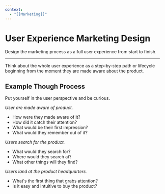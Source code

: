 ```yaml
---
context:
  - "[[Marketing]]"
---
```


# User Experience Marketing Design

Design the marketing process as a full user experience from start to finish.

---

Think about the whole user experience as a step-by-step path or lifecycle beginning from the moment they are made aware about the product.

## Example Though Process

Put yourself in the user perspective and be curious.

_User are made aware of product._

- How were they made aware of it?
- How did it catch their attention?
- What would be their first impression?
- What would they remember out of it?

_Users search for the product._

- What would they search for?
- Where would they search at?
- What other things will they find?

_Users land at the product headquarters._

- What's the first thing that grabs attention?
- Is it easy and intuitive to buy the product?

